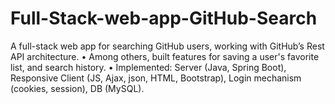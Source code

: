 # Full-Stack-web-app-GitHub-Search
A full-stack web app for searching GitHub users, working with GitHub’s Rest API architecture.
  •	Among others, built features for saving a user's favorite list, and search history.
  •	Implemented: Server (Java, Spring Boot), Responsive Client (JS, Ajax, json, HTML, Bootstrap), Login mechanism (cookies, session), DB (MySQL).
